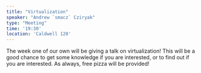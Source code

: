 ```yaml
---
title: "Virtualization"
speaker: "Andrew `smacz` Cziryak"
type: "Meeting"
time: '19:30'
location: 'Caldwell 120'
---
```


The week one of our own will be giving a talk on virtualization! This will be a good chance to get some knowledge if you are interested, or to find out if you are interested. As always, free pizza will be provided!
